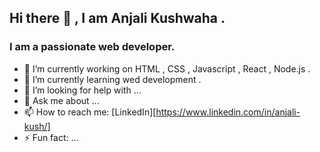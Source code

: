 ## Hi there 👋 , I am Anjali Kushwaha .

### I am a passionate web developer.

- 🔭 I’m currently working on HTML , CSS , Javascript , React , Node.js .
- 🌱 I’m currently learning wed development .
- 🤔 I’m looking for help with ...
- 💬 Ask me about ...
- 📫 How to reach me: [LinkedIn][https://www.linkedin.com/in/anjali-kush/]
- ⚡ Fun fact: ...